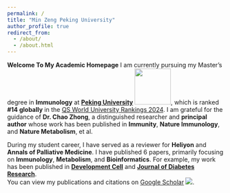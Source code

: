 ```yaml
---
permalink: /
title: "Min Zeng Peking University"
author_profile: true
redirect_from: 
  - /about/
  - /about.html
---
```


**Welcome To My Academic Homepage**
I am currently pursuing my Master’s degree in **Immunology** at [**Peking University**](https://www.pku.edu.cn/) <img src='./images/pku.png' style='width: 6em;'>, which is ranked **#14 globally** in the [QS World University Rankings 2024](https://www.topuniversities.com/universities/peking-university). I am grateful for the guidance of **Dr. Chao Zhong**, a distinguished researcher and **principal author** whose work has been published in **Immunity**, **Nature Immunology**, and **Nature Metabolism**, et al. <br/>

During my student career, I have served as a reviewer for **Heliyon** and **Annals of Palliative Medicine**. I have published 6 papers, primarily focusing on **Immunology**, **Metabolism**, and **Bioinformatics**. For example, my work has been published in **[Development Cell](https://www.journals.elsevier.com/developmental-cell)** and **[Journal of Diabetes Research](https://www.hindawi.com/journals/jdr/)**.  
 You can view my publications and citations on [Google Scholar](https://scholar.google.com/citations?user=wkBkJnsAAAAJ) <a href='https://scholar.google.com/citations?user=wkBkJnsAAAAJ'><img src="https://img.shields.io/endpoint?logo=Google%20Scholar&url=https%3A%2F%2Fcdn.jsdelivr.net%2Fgh%2FRayeRen%2Frayeren.github.io@google-scholar-stats%2Fgs_data_shieldsio.json&labelColor=f6f6f6&color=9cf&style=flat&label=citations"></a>.





<br>
<br>
<br>
<br>
<br>
<br>
<script 
  type='text/javascript' 
  id='clustrmaps' 
  src='//cdn.clustrmaps.com/map_v2.js?cl=ffffff&w=400&h=300&t=tt&d=gWFKnUUd4_GLLUZ-nESj6bbNl_sk20p-6azhuIyP1Fg&co=2d78ad&ct=ffffff&cmo=3acc3a&cmn=ff5353'>
</script>

